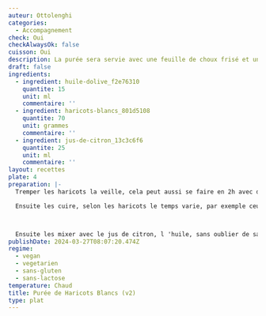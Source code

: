 ```yaml
---
auteur: Ottolenghi
categories:
  - Accompagnement
check: Oui
checkAlwaysOk: false
cuisson: Oui
description: La purée sera servie avec une feuille de choux frisé et une picada. Mais elle peut faire un accompagnement de légumes avec un peu de jus.
draft: false
ingredients:
  - ingredient: huile-dolive_f2e76310
    quantite: 15
    unit: ml
    commentaire: ''
  - ingredient: haricots-blancs_801d5108
    quantite: 70
    unit: grammes
    commentaire: ''
  - ingredient: jus-de-citron_13c3c6f6
    quantite: 25
    unit: ml
    commentaire: ''
layout: recettes
plate: 4
preparation: |-
  Tremper les haricots la veille, cela peut aussi se faire en 2h avec de l'eau chaude, mais pour une meilleure digestion, 2 jours de trempages en changeant l'eau est le top.

  Ensuite les cuire, selon les haricots le temps varie, par exemple ceux de Lima prennent plutôt 2h, alors que les petits lingots blancs seront cuit en une petite heur s'ils ont eu un bon trempage.



  Ensuite les mixer avec le jus de citron, l 'huile, sans oublier de saler. Ici on peut rajouter un peu d 'eau, selon l'égouttage opéré. On voudra que la purée soit bien lisse et pas sèche.
publishDate: 2024-03-27T08:07:20.474Z
regime:
  - vegan
  - vegetarien
  - sans-gluten
  - sans-lactose
temperature: Chaud
title: Purée de Haricots Blancs (v2)
type: plat
---
```


